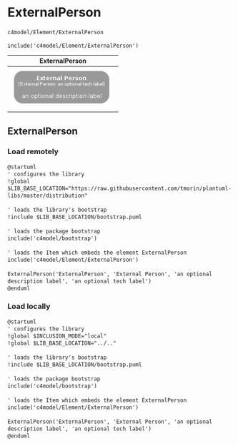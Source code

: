 # ExternalPerson


```text
c4model/Element/ExternalPerson
```

```text
include('c4model/Element/ExternalPerson')
```



| ExternalPerson |
| :---: |
| ![illustration for ExternalPerson](../../c4model/Element/ExternalPerson.Local.png) |




## ExternalPerson

### Load remotely
```plantuml
@startuml
' configures the library
!global $LIB_BASE_LOCATION="https://raw.githubusercontent.com/tmorin/plantuml-libs/master/distribution"

' loads the library's bootstrap
!include $LIB_BASE_LOCATION/bootstrap.puml

' loads the package bootstrap
include('c4model/bootstrap')

' loads the Item which embeds the element ExternalPerson
include('c4model/Element/ExternalPerson')

ExternalPerson('ExternalPerson', 'External Person', 'an optional description label', 'an optional tech label')
@enduml
```

### Load locally
```plantuml
@startuml
' configures the library
!global $INCLUSION_MODE="local"
!global $LIB_BASE_LOCATION="../.."

' loads the library's bootstrap
!include $LIB_BASE_LOCATION/bootstrap.puml

' loads the package bootstrap
include('c4model/bootstrap')

' loads the Item which embeds the element ExternalPerson
include('c4model/Element/ExternalPerson')

ExternalPerson('ExternalPerson', 'External Person', 'an optional description label', 'an optional tech label')
@enduml
```

